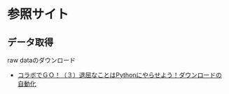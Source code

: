 # 参照サイト

## データ取得

raw dataのダウンロード
- [コラボでＧＯ！（３）退屈なことはPythonにやらせよう！ダウンロードの自動化](https://teimon.jp/colab_de_go_3/)
